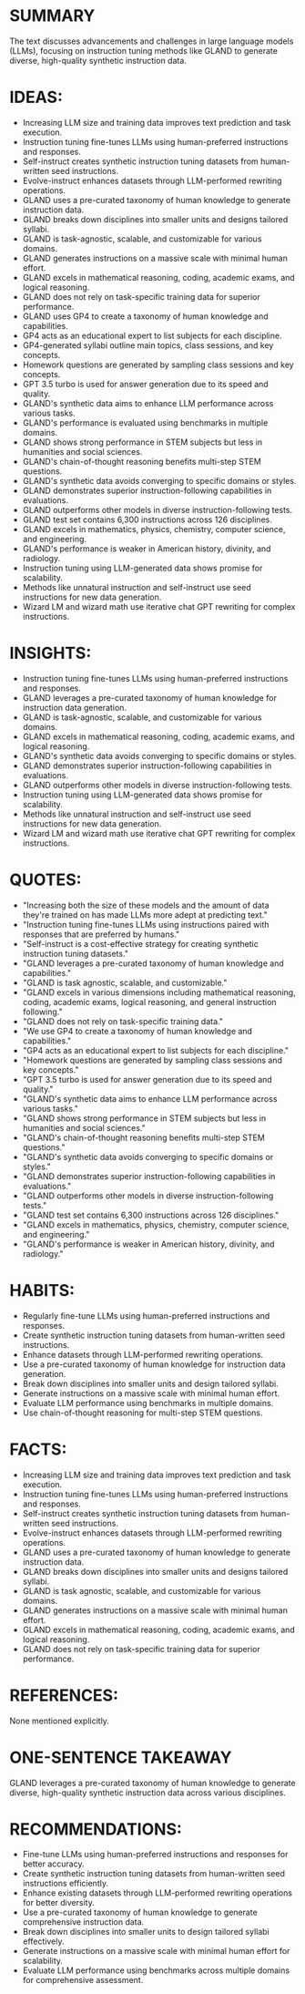 # SUMMARY
The text discusses advancements and challenges in large language models (LLMs), focusing on instruction tuning methods like GLAND to generate diverse, high-quality synthetic instruction data.

# IDEAS:
- Increasing LLM size and training data improves text prediction and task execution.
- Instruction tuning fine-tunes LLMs using human-preferred instructions and responses.
- Self-instruct creates synthetic instruction tuning datasets from human-written seed instructions.
- Evolve-instruct enhances datasets through LLM-performed rewriting operations.
- GLAND uses a pre-curated taxonomy of human knowledge to generate instruction data.
- GLAND breaks down disciplines into smaller units and designs tailored syllabi.
- GLAND is task-agnostic, scalable, and customizable for various domains.
- GLAND generates instructions on a massive scale with minimal human effort.
- GLAND excels in mathematical reasoning, coding, academic exams, and logical reasoning.
- GLAND does not rely on task-specific training data for superior performance.
- GLAND uses GP4 to create a taxonomy of human knowledge and capabilities.
- GP4 acts as an educational expert to list subjects for each discipline.
- GP4-generated syllabi outline main topics, class sessions, and key concepts.
- Homework questions are generated by sampling class sessions and key concepts.
- GPT 3.5 turbo is used for answer generation due to its speed and quality.
- GLAND's synthetic data aims to enhance LLM performance across various tasks.
- GLAND's performance is evaluated using benchmarks in multiple domains.
- GLAND shows strong performance in STEM subjects but less in humanities and social sciences.
- GLAND's chain-of-thought reasoning benefits multi-step STEM questions.
- GLAND's synthetic data avoids converging to specific domains or styles.
- GLAND demonstrates superior instruction-following capabilities in evaluations.
- GLAND outperforms other models in diverse instruction-following tests.
- GLAND test set contains 6,300 instructions across 126 disciplines.
- GLAND excels in mathematics, physics, chemistry, computer science, and engineering.
- GLAND's performance is weaker in American history, divinity, and radiology.
- Instruction tuning using LLM-generated data shows promise for scalability.
- Methods like unnatural instruction and self-instruct use seed instructions for new data generation.
- Wizard LM and wizard math use iterative chat GPT rewriting for complex instructions.

# INSIGHTS:
- Instruction tuning fine-tunes LLMs using human-preferred instructions and responses.
- GLAND leverages a pre-curated taxonomy of human knowledge for instruction data generation.
- GLAND is task-agnostic, scalable, and customizable for various domains.
- GLAND excels in mathematical reasoning, coding, academic exams, and logical reasoning.
- GLAND's synthetic data avoids converging to specific domains or styles.
- GLAND demonstrates superior instruction-following capabilities in evaluations.
- GLAND outperforms other models in diverse instruction-following tests.
- Instruction tuning using LLM-generated data shows promise for scalability.
- Methods like unnatural instruction and self-instruct use seed instructions for new data generation.
- Wizard LM and wizard math use iterative chat GPT rewriting for complex instructions.

# QUOTES:
- "Increasing both the size of these models and the amount of data they're trained on has made LLMs more adept at predicting text."
- "Instruction tuning fine-tunes LLMs using instructions paired with responses that are preferred by humans."
- "Self-instruct is a cost-effective strategy for creating synthetic instruction tuning datasets."
- "GLAND leverages a pre-curated taxonomy of human knowledge and capabilities."
- "GLAND is task agnostic, scalable, and customizable."
- "GLAND excels in various dimensions including mathematical reasoning, coding, academic exams, logical reasoning, and general instruction following."
- "GLAND does not rely on task-specific training data."
- "We use GP4 to create a taxonomy of human knowledge and capabilities."
- "GP4 acts as an educational expert to list subjects for each discipline."
- "Homework questions are generated by sampling class sessions and key concepts."
- "GPT 3.5 turbo is used for answer generation due to its speed and quality."
- "GLAND's synthetic data aims to enhance LLM performance across various tasks."
- "GLAND shows strong performance in STEM subjects but less in humanities and social sciences."
- "GLAND's chain-of-thought reasoning benefits multi-step STEM questions."
- "GLAND's synthetic data avoids converging to specific domains or styles."
- "GLAND demonstrates superior instruction-following capabilities in evaluations."
- "GLAND outperforms other models in diverse instruction-following tests."
- "GLAND test set contains 6,300 instructions across 126 disciplines."
- "GLAND excels in mathematics, physics, chemistry, computer science, and engineering."
- "GLAND's performance is weaker in American history, divinity, and radiology."

# HABITS:
- Regularly fine-tune LLMs using human-preferred instructions and responses.
- Create synthetic instruction tuning datasets from human-written seed instructions.
- Enhance datasets through LLM-performed rewriting operations.
- Use a pre-curated taxonomy of human knowledge for instruction data generation.
- Break down disciplines into smaller units and design tailored syllabi.
- Generate instructions on a massive scale with minimal human effort.
- Evaluate LLM performance using benchmarks in multiple domains.
- Use chain-of-thought reasoning for multi-step STEM questions.

# FACTS:
- Increasing LLM size and training data improves text prediction and task execution.
- Instruction tuning fine-tunes LLMs using human-preferred instructions and responses.
- Self-instruct creates synthetic instruction tuning datasets from human-written seed instructions.
- Evolve-instruct enhances datasets through LLM-performed rewriting operations.
- GLAND uses a pre-curated taxonomy of human knowledge to generate instruction data.
- GLAND breaks down disciplines into smaller units and designs tailored syllabi.
- GLAND is task agnostic, scalable, and customizable for various domains.
- GLAND generates instructions on a massive scale with minimal human effort.
- GLAND excels in mathematical reasoning, coding, academic exams, and logical reasoning.
- GLAND does not rely on task-specific training data for superior performance.

# REFERENCES:
None mentioned explicitly.

# ONE-SENTENCE TAKEAWAY
GLAND leverages a pre-curated taxonomy of human knowledge to generate diverse, high-quality synthetic instruction data across various disciplines.

# RECOMMENDATIONS:
- Fine-tune LLMs using human-preferred instructions and responses for better accuracy.
- Create synthetic instruction tuning datasets from human-written seed instructions efficiently.
- Enhance existing datasets through LLM-performed rewriting operations for better diversity.
- Use a pre-curated taxonomy of human knowledge to generate comprehensive instruction data.
- Break down disciplines into smaller units to design tailored syllabi effectively.
- Generate instructions on a massive scale with minimal human effort for scalability.
- Evaluate LLM performance using benchmarks across multiple domains for comprehensive assessment.